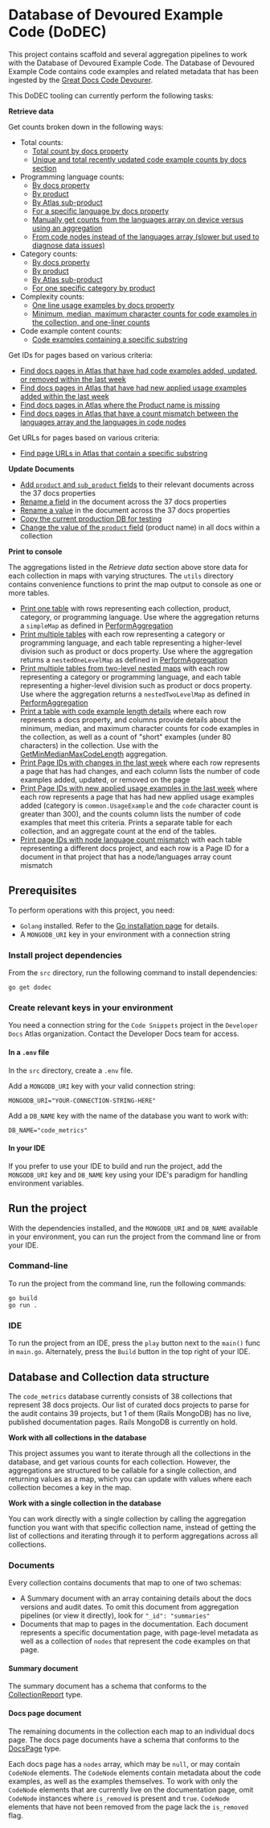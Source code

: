 # Database of Devoured Example Code (DoDEC)

This project contains scaffold and several aggregation pipelines to work with the Database of Devoured Example Code.
The Database of Devoured Example Code contains code examples and related metadata that has been ingested by the [Great
Docs Code Devourer](https://github.com/mongodb/code-example-tooling/tree/main/audit/gdcd).

This DoDEC tooling can currently perform the following tasks:

**Retrieve data**

Get counts broken down in the following ways:

- Total counts:
  - [Total count by docs property](src/aggregations/GetCollectionCount.go)
  - [Unique and total recently updated code example counts by docs section](src/aggregations/GetUniqueCodeExamples.go)
- Programming language counts:
  - [By docs property](src/aggregations/GetLanguageCounts.go)
  - [By product](src/aggregations/GetProductLanguageCounts.go)
  - [By Atlas sub-product](src/aggregations/GetSubProductLanguageCounts.go)
  - [For a specific language by docs property](src/aggregations/GetSpecificLanguageCounts.go)
  - [Manually get counts from the languages array on device versus using an aggregation](src/aggregations/GetLangCountFromLangArrayManually.go)
  - [From code nodes instead of the languages array (slower but used to diagnose data issues)](src/aggregations/GetLangCountFromNodes.go)
- Category counts:
  - [By docs property](src/aggregations/GetCategoryCounts.go)
  - [By product](src/aggregations/GetProductCategoryCounts.go)
  - [By Atlas sub-product](src/aggregations/GetSubProductCategoryCounts.go)
  - [For one specific category by product](src/aggregations/GetSpecificCategoryByProduct.go)
- Complexity counts:
  - [One line usage examples by docs property](src/aggregations/GetOneLineUsageExampleCounts.go)
  - [Minimum, median, maximum character counts for code examples in the collection, and one-liner counts](src/aggregations/GetMinMedianMaxCodeLength.go)
- Code example content counts:
  - [Code examples containing a specific
    substring](src/aggregations/GetStringInCodeNodeCounts.go)

Get IDs for pages based on various criteria:
- [Find docs pages in Atlas that have had code examples added, updated, or removed within the last week](src/aggregations/GetDocsIdsWithRecentActivity.go)
- [Find docs pages in Atlas that have had new applied usage examples added within the last week](src/aggregations/FindNewAppliedUsageExamples.go)
- [Find docs pages in Atlas where the Product name is missing](src/aggregations/FindDocsMissingProduct.go)
- [Find docs pages in Atlas that have a count mismatch between the languages array and the languages in code nodes](src/aggregations/GetPagesWithNodeLangCountMismatch.go)

Get URLs for pages based on various criteria:
- [Find page URLs in Atlas that contain a specific substring](src/aggregations/FindURLContainingString.go)

**Update Documents**
- [Add `product` and `sub_product` fields](src/updates/AddProductNames.go) to their relevant documents across the 37
  docs properties
- [Rename a field](src/updates/RenameField.go) in the document across the 37 docs properties
- [Rename a value](src/updates/RenameValue.go) in the document across the 37 docs properties
- [Copy the current production DB for testing](src/updates/CopyDBForTesting.go)
- [Change the value of the `product` field](src/updates/ChangeProductName.go) (product name) in all docs within a collection

**Print to console**

The aggregations listed in the *Retrieve data* section above store data for each collection in maps with varying
structures. The `utils` directory contains convenience functions to print the map output to console as one or more
tables.

- [Print one table](src/utils/PrintSimpleCountDataToConsole.go) with rows representing each collection, product, category,
  or programming language. Use where the aggregation returns a `simpleMap` as defined in [PerformAggregation](src/PerformAggregation.go)
- [Print multiple tables](src/utils/PrintNestedOneLevelCountDataToConsole.go) with each row representing a category or 
  programming language, and each table representing a higher-level division such as product or docs property. Use where
  the aggregation returns a `nestedOneLevelMap` as defined in [PerformAggregation](src/PerformAggregation.go)
- [Print multiple tables from two-level nested maps](src/utils/PrintNestedTwoLevelCountDataToConsole.go) with each row
  representing a category or programming language, and each table representing a higher-level division such as product
  or docs property. Use where the aggregation returns a `nestedTwoLevelMap` as defined in [PerformAggregation](src/PerformAggregation.go)
- [Print a table with code example length details](src/utils/PrintLengthCountMapToConsole.go) where each row represents
  a docs property, and columns provide details about the minimum, median, and maximum character counts for code examples
  in the collection, as well as a count of "short" examples (under 80 characters) in the collection. Use with the
  [GetMinMedianMaxCodeLength](src/aggregations/GetMinMedianMaxCodeLength.go) aggregation.
- [Print Page IDs with changes in the last week](src/utils/PrintPageIdChangesCountMap.go) where each row represents a
  page that has had changes, and each column lists the number of code examples added, updated, or removed on the page
- [Print Page IDs with new applied usage examples in the last week](src/utils/PrintPageIdNewAppliedUsageExampleCounts.go)
  where each row represents a page that has had new applied usage examples added (category is `common.UsageExample`
  and the `code` character count is greater than 300), and the counts column lists the number of code examples that meet
  this criteria. Prints a separate table for each collection, and an aggregate count at the end of the tables.
- [Print page IDs with node language count mismatch](src/utils/PrintPageIdChangesCountMap.go) with each table representing
  a different docs project, and each row is a Page ID for a document in that project that has a node/languages array
  count mismatch

## Prerequisites

To perform operations with this project, you need:

- `Golang` installed. Refer to the [Go installation page](https://go.dev/doc/install) for details.
- A `MONGODB_URI` key in your environment with a connection string

### Install project dependencies

From the `src` directory, run the following command to install
dependencies:

```shell
go get dodec
```

### Create relevant keys in your environment

You need a connection string for the `Code Snippets` project in the `Developer Docs` Atlas organization. Contact the
Developer Docs team for access.

#### In a `.env` file

In the `src` directory, create a `.env` file.

Add a `MONGODB_URI` key with your valid connection string:

```
MONGODB_URI="YOUR-CONNECTION-STRING-HERE"
```

Add a `DB_NAME` key with the name of the database you want to work with:

```
DB_NAME="code_metrics"
```

#### In your IDE

If you prefer to use your IDE to build and run the project, add the `MONGODB_URI` key and `DB_NAME` key using your
IDE's paradigm for handling environment variables.

## Run the project

With the dependencies installed, and the `MONGODB_URI` and `DB_NAME` available in your environment, you can run the
project from the command line or from your IDE.

### Command-line

To run the project from the command line, run the following commands:

```
go build
go run .
```

### IDE

To run the project from an IDE, press the `play` button next to the `main()`
func in `main.go`. Alternately, press the `Build` button in the top right of
your IDE.

## Database and Collection data structure

The `code_metrics` database currently consists of 38 collections that represent 38 docs projects. Our list of curated
docs projects to parse for the audit contains 39 projects, but 1 of them (Rails MongoDB) has no live, published
documentation pages. Rails MongoDB is currently on hold.

**Work with all collections in the database**

This project assumes you want to iterate through all the collections in the database, and get various counts for each
collection. However, the aggregations are structured to be callable for a single collection, and returning values as a
map, which you can update with values where each collection becomes a key in the map.

**Work with a single collection in the database**

You can work directly with a single collection by calling the aggregation function you want with that specific
collection name, instead of getting the list of collections and iterating through it to perform aggregations across all
collections.

### Documents

Every collection contains documents that map to one of two schemas:

- A Summary document with an array containing details about the docs versions and audit dates. To omit this document from
  aggregation pipelines (or view it directly), look for `"_id": "summaries"`
- Documents that map to pages in the documentation. Each document represents a specific documentation page, with
  page-level metadata as well as a collection of `nodes` that represent the code examples on that page.

#### Summary document

The summary document has a schema that conforms to the
[CollectionReport](https://github.com/mongodb/code-example-tooling/blob/main/audit/common/CollectionReport.go) type.

#### Docs page document

The remaining documents in the collection each map to an individual docs page. The docs page documents have a schema that
conforms to the [DocsPage](https://github.com/mongodb/code-example-tooling/blob/main/audit/common/DocsPage.go) type.

Each docs page has a `nodes` array, which may be `null`, or may contain `CodeNode` elements. The `CodeNode` elements
contain metadata about the code examples, as well as the examples themselves. To work with only the `CodeNode` elements
that are currently live on the documentation page, omit `CodeNode` instances where `is_removed` is present and `true`.
`CodeNode` elements that have not been removed from the page lack the `is_removed` flag.
